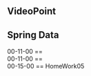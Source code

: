 
VideoPoint
---
Spring Data
---

00-11-00 ==   
00-11-00 ==   
00-15-00 == HomeWork05   
 
   




 



